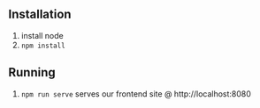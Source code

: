 ## Installation

 1. install node
 2. `npm install`

## Running

 1. `npm run serve` serves our frontend site @ http://localhost:8080
